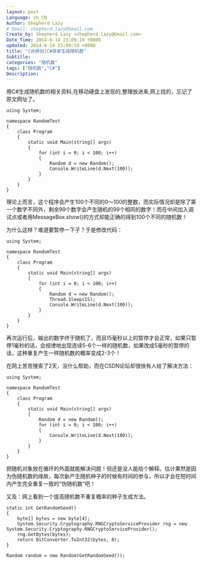 ```yaml
---
layout: post
Language: zh_CN
Author: Shepherd Lazy
# Email: shepherd.lazy@Gmail.com
Create_by: Shepherd Lazy <shepherd.lazy@Gmail.com>
Date_Time: 2014-6-14 23:09:19 +0800
updated: 2014-6-14 23:09:19 +0800
title: "[非原创]C#简单生成随机数"
Subtitle:
categories: "随机数"
tags: ["随机数","C#"]
Description:
---
```


用C#生成随机数的相关资料,在移动硬盘上发现的,整理放进来,网上找的，忘记了原文网址了。

<!--more-->

```
using System;

namespace RandomTest
{
    class Program
    {
        static void Main(string[] args)
        {
            for (int i = 0; i < 100; i++)
            {
                Random d = new Random();
                Console.WriteLine(d.Next(100));
            }
        }
    }
}
```

理论上而言，这个程序会产生100个不同的0～100的整数，而实际情况却是除了第一个数字不同外，剩余99个数字会产生随机的99个相同的数字！而在中间加入调试点或者用MessageBox.show()的方式却能正确的得到100个不同的随机数！

为什么这样？难道要暂停一下子？于是修改代码：

```
using System;

namespace RandomTest
{
    class Program
    {
        static void Main(string[] args)
        {
            for (int i = 0; i < 100; i++)
            {
                Random d = new Random();
                Thread.Sleep(15);
                Console.WriteLine(d.Next(100));
            }
        }
    }
}
```

再次运行后，输出的数字终于随机了，而且15毫秒以上的暂停才会正常，如果只暂停1毫秒的话，会规律地出现连续5-6个一样的随机数，如果改成5毫秒的暂停的话，这种重复产生一样随机数的概率变成2-3个！

在网上苦苦搜索了2天，没什么帮助，而在CSDN论坛却很快有人给了解决方法：

```
using System;

namespace RandomTest
{
    class Program
    {
        static void Main(string[] args)
        {
            Random d = new Random();
            for (int i = 0; i < 100; i++)
            {
                Console.WriteLine(d.Next(100));
            }
        }
    }
}

```

把随机对象放在循环的外面就能解决问题！但还是没人能给个解释。估计果然是因为伪随机数的缘故，每次新产生随机种子的时候有时间的参与，所以才会在短时间内产生完全重复一致的“伪随机数”吧！

又及：网上看到一个提高随机数不重复概率的种子生成方法。

```
static int GetRandomSeed()
{
    byte[] bytes = new byte[4];
    System.Security.Cryptography.RNGCryptoServiceProvider rng = new System.Security.Cryptography.RNGCryptoServiceProvider();
    rng.GetBytes(bytes);
    return BitConverter.ToInt32(bytes, 0);
}

Random random = new Random(GetRandomSeed());
```

